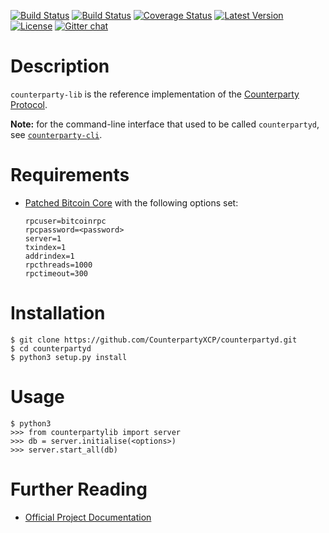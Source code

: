 [![Build Status](https://travis-ci.org/CounterpartyXCP/counterpartyd.svg?branch=develop)](https://travis-ci.org/CounterpartyXCP/counterpartyd)
[![Build Status](https://circleci.com/gh/CounterpartyXCP/counterpartyd.svg?&style=shield)](https://circleci.com/gh/CounterpartyXCP/counterpartyd)
[![Coverage Status](https://coveralls.io/repos/CounterpartyXCP/counterpartyd/badge.png?branch=develop)](https://coveralls.io/r/CounterpartyXCP/counterpartyd?branch=develop)
[![Latest Version](https://pypip.in/version/counterparty-lib/badge.svg)](https://pypi.python.org/pypi/counterparty-lib/)
[![License](https://pypip.in/license/counterparty-lib/badge.svg)](https://pypi.python.org/pypi/counterparty-lib/)
[![Gitter chat](https://badges.gitter.im/gitterHQ/gitter.png)](https://gitter.im/CounterpartyXCP/General)


# Description
`counterparty-lib` is the reference implementation of the [Counterparty Protocol](https://counterparty.io).

**Note:** for the command-line interface that used to be called `counterpartyd`, see [`counterparty-cli`](https://github.com/CounterpartyXCP/counterparty-cli).


# Requirements
* [Patched Bitcoin Core](https://github.com/btcdrak/bitcoin/releases) with the following options set:

	```
	rpcuser=bitcoinrpc
	rpcpassword=<password>
	server=1
	txindex=1
	addrindex=1
	rpcthreads=1000
	rpctimeout=300
	```


# Installation

```
$ git clone https://github.com/CounterpartyXCP/counterpartyd.git
$ cd counterpartyd
$ python3 setup.py install
```


# Usage

```
$ python3
>>> from counterpartylib import server
>>> db = server.initialise(<options>)
>>> server.start_all(db)
```


# Further Reading

* [Official Project Documentation](http://counterparty.io/docs/)
